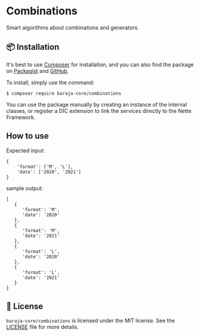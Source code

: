 Combinations
============

Smart algorithms about combinations and generators.

📦 Installation
---------------

It's best to use [Composer](https://getcomposer.org) for installation, and you can also find the package on
[Packagist](https://packagist.org/packages/baraja-core/combinations) and
[GitHub](https://github.com/baraja-core/combinations).

To install, simply use the command:

```shell
$ composer require baraja-core/combinations
```

You can use the package manually by creating an instance of the internal classes, or register a DIC extension to link the services directly to the Nette Framework.

How to use
----------

Expected input:

```
{
    'format': ['M', 'L'],
    'date': ['2020', '2021']
}
```

sample output:

```
[
   {
      'format': 'M',
      'date': '2020'
   },
   {
      'format': 'M',
      'date': '2021'
   },
   {
      'format': 'L',
      'date': '2020'
   },
   {
      'format': 'L',
      'date': '2021'
   }
}
```

📄 License
-----------

`baraja-core/combinations` is licensed under the MIT license. See the [LICENSE](https://github.com/baraja-core/template/blob/master/LICENSE) file for more details.
